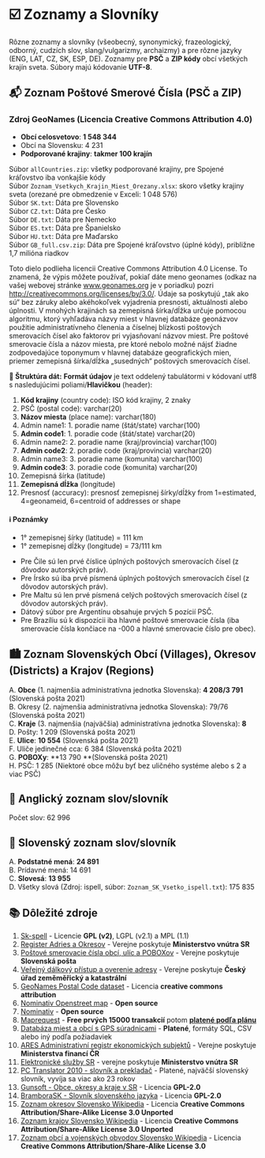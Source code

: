 # ☑️ Zoznamy a Slovníky
Rôzne zoznamy a slovníky (všeobecný, synonymický, frazeologický, odborný, cudzích slov, slang/vulgarizmy, archaizmy) a pre rôzne jazyky (ENG, LAT, CZ, SK, ESP, DE). Zoznamy pre **PSČ** a **ZIP kódy** obcí všetkých krajín sveta. Súbory majú kódovanie **UTF-8**.

## 📬 Zoznam Poštové Smerové Čísla (PSČ a ZIP)
### Zdroj GeoNames (Licencia Creative Commons Attribution 4.0)

* **Obcí celosvetovo**: **1 548 344**
* Obcí na Slovensku: 4 231
* **Podporované krajiny**: **takmer 100 krajín**

Súbor `allCountries.zip`: všetky podporované krajiny, pre Spojené kráľovstvo iba vonkajšie kódy  
Súbor `Zoznam_Vsetkych_Krajin_Miest_Orezany.xlsx`: skoro všetky krajiny sveta (orezané pre obmedzenie v Exceli: 1 048 576)  
Súbor `SK.txt`: Dáta pre Slovensko  
Súbor `CZ.txt`: Dáta pre Česko  
Súbor `DE.txt`: Dáta pre Nemecko  
Súbor `ES.txt`: Dáta pre Španielsko  
Súbor `HU.txt`: Dáta pre Maďarsko  
Súbor `GB_full.csv.zip`: Dáta pre Spojené kráľovstvo (úplné kódy), približne 1,7 milióna riadkov  

Toto dielo podlieha licencii Creative Commons Attribution 4.0 License. To znamená, že výpis môžete používať, pokiaľ dáte meno geonames (odkaz na vašej webovej stránke www.geonames.org je v poriadku) pozri http://creativecommons.org/licenses/by/3.0/. Údaje sa poskytujú „tak ako sú“ bez záruky alebo akéhokoľvek vyjadrenia presnosti, aktuálnosti alebo úplnosti. V mnohých krajinách sa zemepisná šírka/dĺžka určuje pomocou algoritmu, ktorý vyhľadáva názvy miest v hlavnej databáze geonázvov použitie administratívneho členenia a číselnej blízkosti poštových smerovacích čísel ako faktorov pri vyjasňovaní názvov miest. Pre poštové smerovacie čísla a názov miesta, pre ktoré nebolo možné nájsť žiadne zodpovedajúce toponymum v hlavnej databáze geografických mien, priemer zemepisná šírka/dĺžka „susedných“ poštových smerovacích čísel.

**📇 Štruktúra dát:**
**Formát údajov** je text oddelený tabulátormi v kódovaní utf8 s nasledujúcimi poliami/**Hlavičkou** (header):
  1. **Kód krajiny** (country code): ISO kód krajiny, 2 znaky  
  2. PSČ (postal code): varchar(20)  
  3. **Názov miesta** (place name): varchar(180)  
  4. Admin name1: 1. poradie name (štát/state) varchar(100)  
  5. **Admin code1**: 1. poradie code (štát/state) varchar(20)  
  6. Admin name2: 2. poradie name (kraj/provincia) varchar(100)  
  7. **Admin code2**: 2. poradie code (kraj/provincia) varchar(20)  
  8. Admin name3: 3. poradie name (komunita) varchar(100)  
  9. **Admin code3**: 3. poradie code (komunita) varchar(20)  
  10. Zemepisná šírka (latitude)
  11. **Zemepisná dĺžka** (longitude)
  12. Presnosť (accuracy): presnosť zemepisnej šírky/dĺžky from 1=estimated, 4=geonameid, 6=centroid of addresses or shape

#### ℹ️ Poznámky
* 1° zemepisnej šírky (latitude) = 111 km   
* 1° zemepisnej dĺžky (longitude) = 73/111 km  
  
- Pre Čile sú len prvé číslice úplných poštových smerovacích čísel (z dôvodov autorských práv).
- Pre Írsko sú iba prvé písmená úplných poštových smerovacích čísel (z dôvodov autorských práv).
- Pre Maltu sú len prvé písmená celých poštových smerovacích čísel (z dôvodov autorských práv).
- Dátový súbor pre Argentínu obsahuje prvých 5 pozícií PSČ.
- Pre Brazíliu sú k dispozícii iba hlavné poštové smerovacie čísla (iba smerovacie čísla končiace na -000 a hlavné smerovacie číslo pre obec).

## 🏙️ Zoznam Slovenských Obcí (Villages), Okresov (Districts) a Krajov (Regions)  
A. **Obce** (1. najmenšia administratívna jednotka Slovenska): **4 208/3 791** (Slovenská pošta 2021)      
B. Okresy (2. najmenšia administratívna jednotka Slovenska): 79/76 (Slovenská pošta 2021)   
C. **Kraje** (3. najmenšia (najväčšia) administratívna jednotka Slovenska): **8**   
D. Pošty: 1 209 (Slovenská pošta 2021)  
E. **Ulice**: **10 554** (Slovenská pošta 2021)  
F. Uliče jedinečné cca: 6 384 (Slovenská pošta 2021)  
G. **POBOXy**: **13 790 **(Slovenská pošta 2021)  
H. PSČ: 1 285 (Niektoré obce môžu byť bez uličného systéme alebo s 2 a viac PSČ)  
  
## 💭 Anglický zoznam slov/slovník
Počet slov: 62 996  
  
## 👅 Slovenský zoznam slov/slovník
A. **Podstatné mená**: **24 891**   
B. Prídavné mená: 14 691    
C. **Slovesá**: **13 955**  
D. Všetky slová (Zdroj: ispell, súbor: `Zoznam_SK_Vsetko_ispell.txt`): 175 835

## 📚 Dôležité zdroje
1. [Sk-spell](http://sk-spell.sk.cx/ispell-sk) - Licencie **GPL (v2)**, LGPL (v2.1) a MPL (1.1)
2. [Register Adries a Okresov](https://data.gov.sk/dataset/register-adries-register-okresov) - Verejne poskytuje **Ministerstvo vnútra SR**
3. [Poštové smerovacie čísla obcí, ulíc a POBOXov](https://www.posta.sk/sluzby/postove-smerovacie-cisla) - Verejne poskytuje **Slovenská pošta**
4. [Veřejný dálkový přístup a overenie adresy](https://vdp.cuzk.cz/vdp/ruian/overeniadresy/vyhledej?) - Verejne poskytuje **Český úřad zeměměřický a katastrální**
5. [GeoNames Postal Code dataset](http://download.geonames.org/export/zip/) - Licencia **creative commons attribution**
6. [Nominativ Openstreet map](https://wiki.openstreetmap.org/wiki/Nominatim?) - **Open source**
7. [Nominativ](https://nominatim.org/ ) - **Open source**
8. [Maprequest](https://business.mapquest.com/products) - **Free prvých 15000 transakcií** potom [**platené podľa plánu**](https://business.mapquest.com/pricing-plans)
9. [Databáza miest a obcí s GPS súradnicami](http://www.progressive.sk/?m=software_db-cities) - **Platené**, formáty SQL, CSV alebo iný podľa požiadaviek
10. [ARES Administrativní registr ekonomických subjektů](https://wwwinfo.mfcr.cz/ares/ares_es.html.cz) - Verejne poskytuje **Ministerstva financí ČR**
11. [Elektronické služby SR](https://portal.minv.sk/wps/wcm/connect/sk/site/main/ohlasovne/) - verejne poskytuje **Ministerstvo vnútra SR**
12. [PC Translator 2010 - slovník a prekladač](http://www.teos.sk/translat.htm) - Platené, najväčší slovenský slovník, vyvíja sa viac ako 23 rokov
13. [Gunsoft - Obce, okresy a kraje v SR](https://github.com/gunsoft/obce-okresy-kraje-slovenska) - Licencia **GPL-2.0**
14. [BramboraSK - Slovník slovenského jazyka](https://github.com/BramboraSK/slovnik-slovenskeho-jazyka) - Licencia **GPL-2.0**
15. [Zoznam okresov Slovensko Wikipedia](https://sk.wikipedia.org/wiki/Okres_(Slovensko)) - Licencia **Creative Commons Attribution/Share-Alike License 3.0 Unported**
16. [Zoznam krajov Slovensko Wikipedia](https://sk.wikipedia.org/wiki/Zoznam_krajov_na_Slovensku) - Licencia **Creative Commons Attribution/Share-Alike License 3.0 Unported**
17. [Zoznam obcí a vojenských obvodov Slovensko Wikipedia](https://sk.wikipedia.org/wiki/Zoznam_slovenských_obcí_a_vojenských_obvodov) - Licencia **Creative Commons Attribution/Share-Alike License 3.0**
